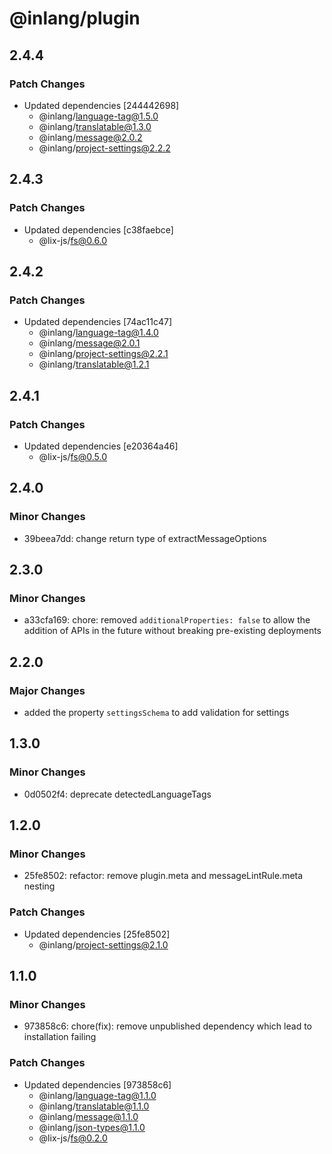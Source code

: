 # @inlang/plugin

## 2.4.4

### Patch Changes

- Updated dependencies [244442698]
  - @inlang/language-tag@1.5.0
  - @inlang/translatable@1.3.0
  - @inlang/message@2.0.2
  - @inlang/project-settings@2.2.2

## 2.4.3

### Patch Changes

- Updated dependencies [c38faebce]
  - @lix-js/fs@0.6.0

## 2.4.2

### Patch Changes

- Updated dependencies [74ac11c47]
  - @inlang/language-tag@1.4.0
  - @inlang/message@2.0.1
  - @inlang/project-settings@2.2.1
  - @inlang/translatable@1.2.1

## 2.4.1

### Patch Changes

- Updated dependencies [e20364a46]
  - @lix-js/fs@0.5.0

## 2.4.0

### Minor Changes

- 39beea7dd: change return type of extractMessageOptions

## 2.3.0

### Minor Changes

- a33cfa169: chore: removed `additionalProperties: false` to allow the addition of APIs in the future without breaking pre-existing deployments

## 2.2.0

### Major Changes

- added the property `settingsSchema` to add validation for settings

## 1.3.0

### Minor Changes

- 0d0502f4: deprecate detectedLanguageTags

## 1.2.0

### Minor Changes

- 25fe8502: refactor: remove plugin.meta and messageLintRule.meta nesting

### Patch Changes

- Updated dependencies [25fe8502]
  - @inlang/project-settings@2.1.0

## 1.1.0

### Minor Changes

- 973858c6: chore(fix): remove unpublished dependency which lead to installation failing

### Patch Changes

- Updated dependencies [973858c6]
  - @inlang/language-tag@1.1.0
  - @inlang/translatable@1.1.0
  - @inlang/message@1.1.0
  - @inlang/json-types@1.1.0
  - @lix-js/fs@0.2.0
